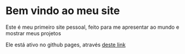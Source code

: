 # Bem vindo ao meu site

Este é meu primeiro site pessoal, feito para me apresentar ao mundo e mostrar meus projetos

Ele está ativo no github pages, através [deste link](https://joabeslopes.github.io/site-joabe-online/)
